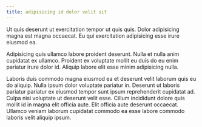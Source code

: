 ```yaml
---
title: adipisicing id dolor velit sit
---
```


Ut quis deserunt ut exercitation tempor ut quis quis. Dolor adipisicing magna est magna occaecat. Eu qui exercitation adipisicing esse irure eiusmod ea.

Adipisicing quis ullamco labore proident deserunt. Nulla et nulla anim cupidatat ex ullamco. Proident ex voluptate mollit eu duis do eu enim pariatur irure dolor id. Aliquip labore elit esse minim adipisicing nulla.

Laboris duis commodo magna eiusmod ea et deserunt velit laborum quis eu do aliquip. Nulla ipsum dolor voluptate pariatur in. Deserunt ut laboris pariatur pariatur ex eiusmod tempor sunt ipsum reprehenderit cupidatat ad. Culpa nisi voluptate ut deserunt velit esse. Cillum incididunt dolore quis mollit id in magna elit officia aute. Elit officia aute deserunt occaecat. Ullamco veniam laborum cupidatat commodo ea esse labore commodo laboris velit aliquip ipsum.